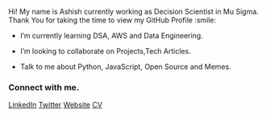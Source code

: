 </p>
<div size='20px'> Hi! My name is Ashish currently working as Decision Scientist in Mu Sigma. Thank You for taking the time to view my GitHub Profile :smile: 
</div>

-  I’m currently learning DSA, AWS and Data Engineering. 

-  I’m looking to collaborate on Projects,Tech Articles. 

-  Talk to me about  Python, JavaScript, Open Source and Memes. 

### Connect with me.
<a href = 'https://www.linkedin.com/in/ashish-galagali'>LinkedIn</a> 
<a href = 'https://www.twitter.com/ashishjg_x'>Twitter</a> 
<a href = 'https://ashishjg.netlify.app'> Website</a> 
<a href = 'https://drive.google.com/file/d/1-zmJBqQQXsPxM8WQ3l66gLGYhWaRJAG3/view?usp=sharing'> CV</a>

